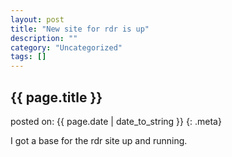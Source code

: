 ```yaml
---
layout: post
title: "New site for rdr is up"
description: ""
category: "Uncategorized"
tags: []
---
```


## {{ page.title }}

posted on: {{ page.date | date_to_string }}
{: .meta}

I got a base for the rdr site up and running. 